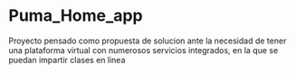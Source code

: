 # Puma_Home_app

Proyecto pensado como propuesta de solucion ante
la necesidad de tener una plataforma virtual con
numerosos servicios integrados, en la que se puedan 
impartir clases en linea